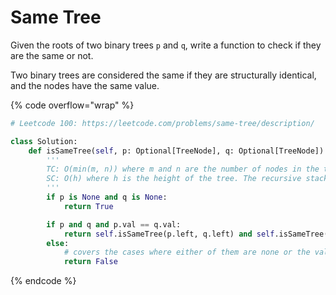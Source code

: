 # Same Tree

Given the roots of two binary trees `p` and `q`, write a function to check if they are the same or not.

Two binary trees are considered the same if they are structurally identical, and the nodes have the same value.

{% code overflow="wrap" %}
```python
# Leetcode 100: https://leetcode.com/problems/same-tree/description/

class Solution:
    def isSameTree(self, p: Optional[TreeNode], q: Optional[TreeNode]) -> bool:
        '''
        TC: O(min(m, n)) where m and n are the number of nodes in the trees. Since we only visit each node once, it's linear
        SC: O(h) where h is the height of the tree. The recursive stack is of h size. In worst case, h is n in case of a skewed tree, in best case logn (balanced tree)
        '''
        if p is None and q is None:
            return True

        if p and q and p.val == q.val:
            return self.isSameTree(p.left, q.left) and self.isSameTree(p.right, q.right)
        else:
            # covers the cases where either of them are none or the values are different
            return False
```
{% endcode %}
